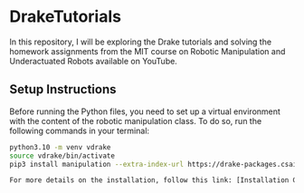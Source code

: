 # DrakeTutorials

In this repository, I will be exploring the Drake tutorials and solving the homework assignments from the MIT course on Robotic Manipulation and Underactuated Robots available on YouTube.

## Setup Instructions

Before running the Python files, you need to set up a virtual environment with the content of the robotic manipulation class. To do so, run the following commands in your terminal:

```bash
python3.10 -m venv vdrake
source vdrake/bin/activate
pip3 install manipulation --extra-index-url https://drake-packages.csail.mit.edu/whl/nightly/

For more details on the installation, follow this link: [Installation Guide](https://manipulation.csail.mit.edu/drake.html).
